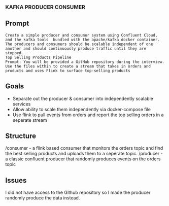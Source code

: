 ### KAFKA PRODUCER CONSUMER

## Prompt
```
Create a simple producer and consumer system using Confluent Cloud, and the kafka tools  bundled with the apache/kafka docker container.  The producers and consumers should be scalable independent of one another and should continuously produce traffic until they are stopped.
Top Selling Products Pipeline
Prompt: You will be provided a GitHub repository during the interview.  Use the files within to create a stream that takes in orders and products and uses Flink to surface top-selling products
```
## Goals
- Separate out the producer & consumer into independently scalable services
- Allow ability to scale them independently via docker-compose file
- Use flink to pull events from orders and report the top selling orders in a seperate stream

## Structure
/consumer - a flink based consumer that monitors the orders topic and find the best selling products and uploads them to a seperate topic.
/producer - a classic confluent producer that randomly produces events on the orders topic



## Issues
I did not have access to the Github repository so I made the producer randomly produce the data instead.

